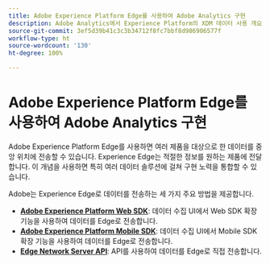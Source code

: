 ```yaml
---
title: Adobe Experience Platform Edge를 사용하여 Adobe Analytics 구현
description: Adobe Analytics에서 Experience Platform의 XDM 데이터 사용 개요
source-git-commit: 3ef5d39b41c3c3b34712f8fc7bbf8d986906577f
workflow-type: ht
source-wordcount: '130'
ht-degree: 100%

---
```



# Adobe Experience Platform Edge를 사용하여 Adobe Analytics 구현

Adobe Experience Platform Edge를 사용하면 여러 제품을 대상으로 한 데이터를 중앙 위치에 전송할 수 있습니다. Experience Edge는 적절한 정보를 원하는 제품에 전달합니다. 이 개념을 사용하면 특히 여러 데이터 솔루션에 걸쳐 구현 노력을 통합할 수 있습니다.

Adobe는 Experience Edge로 데이터를 전송하는 세 가지 주요 방법을 제공합니다.

* **[Adobe Experience Platform Web SDK](web-sdk/overview.md)**: 데이터 수집 UI에서 Web SDK 확장 기능을 사용하여 데이터를 Edge로 전송합니다.
* **[Adobe Experience Platform Mobile SDK](mobile-sdk/overview.md)**: 데이터 수집 UI에서 Mobile SDK 확장 기능을 사용하여 데이터를 Edge로 전송합니다.
* **[Edge Network Server API](edge-api/overview.md)**: API를 사용하여 데이터를 Edge로 직접 전송합니다.
